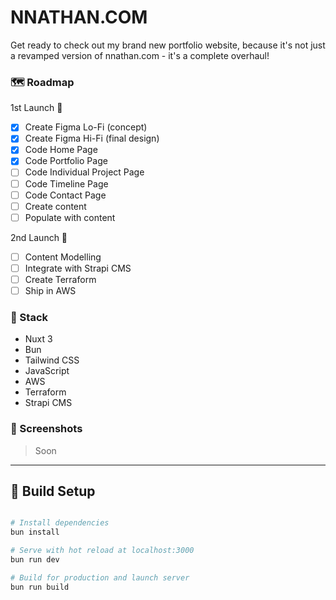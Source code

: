 # NNATHAN.COM

Get ready to check out my brand new portfolio website, because it's not just a revamped version of nnathan.com - it's a complete overhaul!

### 🗺️ Roadmap

1st Launch 🚀
- [x] Create Figma Lo-Fi (concept)
- [x] Create Figma Hi-Fi (final design)
- [x] Code Home Page
- [x] Code Portfolio Page
- [ ] Code Individual Project Page
- [ ] Code Timeline Page
- [ ] Code Contact Page
- [ ] Create content
- [ ] Populate with content

2nd Launch 🚀
- [ ] Content Modelling
- [ ] Integrate with Strapi CMS
- [ ] Create Terraform
- [ ] Ship in AWS

### 🔧 Stack

- Nuxt 3
- Bun
- Tailwind CSS
- JavaScript
- AWS
- Terraform
- Strapi CMS

### 📸 Screenshots

> Soon

---

## 🧰 Build Setup

```bash

# Install dependencies
bun install

# Serve with hot reload at localhost:3000
bun run dev

# Build for production and launch server
bun run build
```